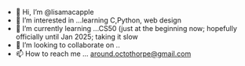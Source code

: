 - 👋 Hi, I’m @lisamacapple 
- 👀 I’m interested in ...learning C,Python, web design
- 🌱 I’m currently learning ...CS50 (just at the beginning now; hopefully officially until Jan 2025; taking it slow
- 💞️ I’m looking to collaborate on ..
- 📫 How to reach me ...
around.octothorpe@gmail.com

<!---
lisamacapple/lisamacapple is a ✨ special ✨ repository because its `README.md` (this file) appears on your GitHub profile.
You can click the Preview link to take a look at your changes.
--->
